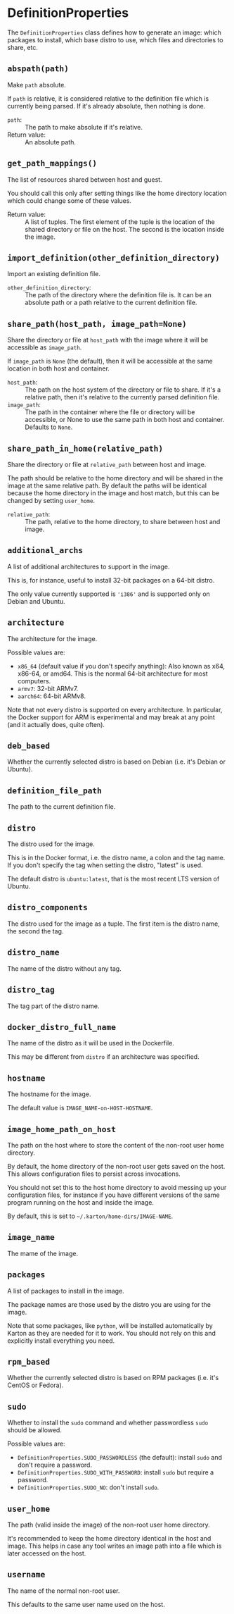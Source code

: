 DefinitionProperties
====================

The `DefinitionProperties` class defines how to generate an image: which packages
to install, which base distro to use, which files and directories to share, etc.



`abspath(path)`
---------------
Make `path` absolute.

If `path` is relative, it is considered relative to the definition file which is
currently being parsed.
If it's already absolute, then nothing is done.

<dl>
<dt><code>path</code>:</dt>
<dd>The path to make absolute if it's relative.
</dd>
<dt>Return value:</dt>
<dd>An absolute path.
</dd>
</dl>

`get_path_mappings()`
---------------------
The list of resources shared between host and guest.

You should call this only after setting things like the home directory location which
could change some of these values.

<dl>
<dt>Return value:</dt>
<dd>A list of tuples.
The first element of the tuple is the location of the shared directory or file on
the host.
The second is the location inside the image.
</dd>
</dl>

`import_definition(other_definition_directory)`
-----------------------------------------------
Import an existing definition file.

<dl>
<dt><code>other_definition_directory</code>:</dt>
<dd>The path of the directory where the definition file is.
It can be an absolute path or a path relative to the current definition file.
</dd>
</dl>

`share_path(host_path, image_path=None)`
----------------------------------------
Share the directory or file at `host_path` with the image where it will be
accessible as `image_path`.

If `image_path` is `None` (the default), then it will be accessible at the
same location in both host and container.

<dl>
<dt><code>host_path</code>:</dt>
<dd>The path on the host system of the directory or file to share.
If it's a relative path, then it's relative to the currently parsed
definition file.
</dd>
<dt><code>image_path</code>:</dt>
<dd>The path in the container where the file or directory will be accessible,
or None to use the same path in both host and container.
Defaults to <code>None</code>.
</dd>
</dl>

`share_path_in_home(relative_path)`
-----------------------------------
Share the directory or file at `relative_path` between host and image.

The path should be relative to the home directory and will be shared in
the image at the same relative path.
By default the paths will be identical because the home directory in the
image and host match, but this can be changed by setting `user_home`.

<dl>
<dt><code>relative_path</code>:</dt>
<dd>The path, relative to the home directory, to share between host and
image.
</dd>
</dl>

`additional_archs`
------------------
A list of additional architectures to support in the image.

This is, for instance, useful to install 32-bit packages on a 64-bit distro.

The only value currently supported is `'i386'` and is supported only on Debian
and Ubuntu.

`architecture`
--------------
The architecture for the image.

Possible values are:

- `x86_64` (default value if you don't specify anything): Also known as x64, x86-64,
  or amd64. This is the normal 64-bit architecture for most computers.
- `armv7`: 32-bit ARMv7.
- `aarch64`: 64-bit ARMv8.

Note that not every distro is supported on every architecture.
In particular, the Docker support for ARM is experimental and may break at any
point (and it actually does, quite often).

`deb_based`
-----------
Whether the currently selected distro is based on Debian (i.e. it's Debian or Ubuntu).

`definition_file_path`
----------------------
The path to the current definition file.

`distro`
--------
The distro used for the image.

This is in the Docker format, i.e. the distro name, a colon and the tag name.
If you don't specify the tag when setting the distro, "latest" is used.

The default distro is `ubuntu:latest`, that is the most recent LTS version
of Ubuntu.

`distro_components`
-------------------
The distro used for the image as a tuple.
The first item is the distro name, the second the tag.

`distro_name`
-------------
The name of the distro without any tag.

`distro_tag`
------------
The tag part of the distro name.

`docker_distro_full_name`
-------------------------
The name of the distro as it will be used in the Dockerfile.

This may be different from `distro` if an architecture was specified.

`hostname`
----------
The hostname for the image.

The default value is `IMAGE_NAME-on-HOST-HOSTNAME`.

`image_home_path_on_host`
-------------------------
The path on the host where to store the content of the non-root user home directory.

By default, the home directory of the non-root user gets saved on the host. This
allows configuration files to persist across invocations.

You should not set this to the host home directory to avoid messing up your
configuration files, for instance if you have different versions of the same
program running on the host and inside the image.

By default, this is set to `~/.karton/home-dirs/IMAGE-NAME`.

`image_name`
------------
The mame of the image.

`packages`
----------
A list of packages to install in the image.

The package names are those used by the distro you are using for the image.

Note that some packages, like `python`, will be installed automatically by
Karton as they are needed for it to work. You should not rely on this and
explicitly install everything you need.

`rpm_based`
-----------
Whether the currently selected distro is based on RPM packages (i.e. it's CentOS or
Fedora).

`sudo`
------
Whether to install the `sudo` command and whether passwordless `sudo` should
be allowed.

Possible values are:

- `DefinitionProperties.SUDO_PASSWORDLESS` (the default):
  install `sudo` and don't require a password.
- `DefinitionProperties.SUDO_WITH_PASSWORD`:
  install `sudo` but require a password.
- `DefinitionProperties.SUDO_NO`:
  don't install `sudo`.

`user_home`
-----------
The path (valid inside the image) of the non-root user home directory.

It's recommended to keep the home directory identical in the host and image.
This helps in case any tool writes an image path into a file which is later
accessed on the host.

`username`
----------
The name of the normal non-root user.

This defaults to the same user name used on the host.
